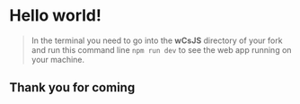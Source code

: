 # Hello world! 

>In the terminal you need to go into the **wCsJS** directory of your fork and run this command line `npm run dev` to see the web app running on your machine.

## Thank you for coming
